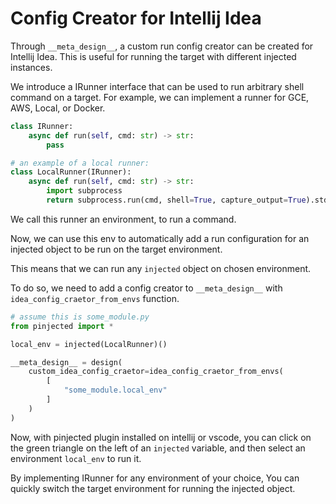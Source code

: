 # Config Creator for Intellij Idea

Through `__meta_design__`, a custom run config creator can be created for Intellij Idea. This is useful for running the
target with different injected instances.

We introduce a IRunner interface that can be used to run arbitrary shell command on a target.
For example, we can implement a runner for GCE, AWS, Local, or Docker.

```python
class IRunner:
    async def run(self, cmd: str) -> str:
        pass

# an example of a local runner:
class LocalRunner(IRunner):
    async def run(self, cmd: str) -> str:
        import subprocess
        return subprocess.run(cmd, shell=True, capture_output=True).stdout.decode()
```

We call this runner an environment, to run a command.

Now, we can use this env to automatically add a run configuration for an injected object to be run on the target
environment.

This means that we can run any `injected` object on chosen environment.

To do so, we need to add a config creator to `__meta_design__` with `idea_config_craetor_from_envs` function.

```python
# assume this is some_module.py
from pinjected import *

local_env = injected(LocalRunner)()

__meta_design__ = design(
    custom_idea_config_craetor=idea_config_craetor_from_envs(
        [
            "some_module.local_env"
        ]
    )
)
```

Now, with pinjected plugin installed on intellij or vscode, you can click on the green triangle on the left of an `injected`
variable,
and then select an environment `local_env` to run it.

By implementing IRunner for any environment of your choice,
You can quickly switch the target environment for running the injected object.

